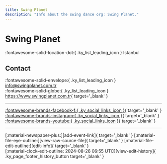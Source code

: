 ```yaml
---
title: Swing Planet
description: "Info about the swing dance org: Swing Planet."
---
```


# Swing Planet

:fontawesome-solid-location-dot:{ .ky_list_leading_icon } Istanbul  


## Contact

:fontawesome-solid-envelope:{ .ky_list_leading_icon } <info@swingplanet.com.tr>  
:fontawesome-solid-globe:{ .ky_list_leading_icon } <https://www.swingplanet.com.tr>{ target='_blank' }  

---

 [:fontawesome-brands-facebook-f:{ .ky_social_links_icon }](https://www.facebook.com/swingplanet){ target='_blank' } [:fontawesome-brands-instagram:{ .ky_social_links_icon }](https://instagram.com/swing.planet){ target='_blank' } [:fontawesome-brands-youtube:{ .ky_social_links_icon }](https://youtube.com/@SwingPlanet){ target='_blank' }

---

<div class="ky_page_footer" markdown>
<div class="ky_page_footer_trailing" markdown="span">
[:material-newspaper-plus:][add-event-link]{ target='_blank' }
[:material-file-eye-outline:][view-raw-source-file]{ target='_blank' }
[:material-file-edit-outline:][edit-info]{ target='_blank' }
</div>
<div class="ky_page_footer_leading" markdown="span">
[:material-clock-edit-outline: 2024-08-26 06:55 UTC][view-edit-history]{ .ky_page_footer_history_button target='_blank' }
</div>
</div>

[add-event-link]: https://github.com/swingdance/events/issues/new?assignees=&labels=add+event&projects=&template=02-add_entity.yml&title=%5Btr%5D%20%3CName%3E&region=tr&province=Istanbul&city=Istanbul&org_id=swing-planet "Add Event"
[view-raw-source-file]: https://github.com/swingdance/orgs/blob/main/tr/swing-planet.json "View Raw Source File"
[edit-info]: https://github.com/swingdance/orgs/issues/new?assignees=&labels=update+org&projects=&template=03-update_entity.yml&title=%5Btr%5D%20Swing%20Planet&region=tr&id=swing-planet&name=Swing%20Planet "Edit Info"

[view-edit-history]: https://github.com/swingdance/orgs/commits/main/tr/swing-planet.json "View Edit History"

